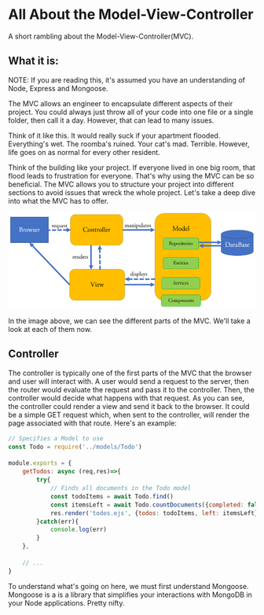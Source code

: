 # All About the Model-View-Controller
A short rambling about the Model-View-Controller(MVC).

## What it is:

NOTE: If you are reading this, it's assumed you have an understanding of Node, Express and Mongoose.

The MVC allows an engineer to encapsulate different aspects of their project. You could always just throw all of your code into one file or a single folder, then call it a day. However, that can lead to many issues.

Think of it like this. It would really suck if your apartment flooded. Everything's wet. The roomba's ruined. Your cat's mad. Terrible. However, life goes on as normal for every other resident.

Think of the building like your project. If everyone lived in one big room, that flood leads to frustration for everyone. 
That's why using the MVC can be so beneficial. The MVC allows you to structure your project into different sections to avoid issues that wreck the whole project. Let's take a deep dive into what the MVC has to offer.

![Alt text](images/mvc.png)

In the image above, we can see the different parts of the MVC. We'll  take a look at each of them now.

## Controller

The controller is typically one of the first parts of the MVC that the browser and user will interact with. A user would send a request to the server, then the router would evaluate the request and pass it to the controller. Then, the controller would decide what happens with that request. As you can see, the controller could render a view and send it back to the browser. It could be a simple GET request which, when sent to the controller, will render the page associated with that route. Here's an example:

```javascript
// Specifies a Model to use
const Todo = require('../models/Todo')

module.exports = {
    getTodos: async (req,res)=>{
        try{
            // Finds all documents in the Todo model
            const todoItems = await Todo.find()
            const itemsLeft = await Todo.countDocuments({completed: false})
            res.render('todos.ejs', {todos: todoItems, left: itemsLeft})
        }catch(err){
            console.log(err)
        }
    },

    // ...
}
```
To understand what's going on here, we must first understand Mongoose. Mongoose is a is a library that simplifies your interactions with MongoDB in your Node applications. Pretty nifty.



<!-- 

This is a work in progress. 

 -->
